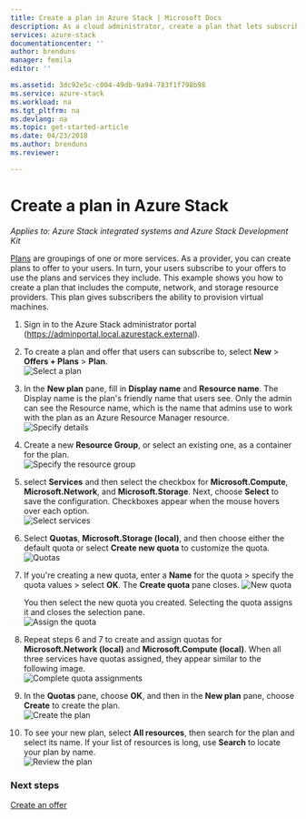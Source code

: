 ```yaml
---
title: Create a plan in Azure Stack | Microsoft Docs
description: As a cloud administrator, create a plan that lets subscribers provision virtual machines.
services: azure-stack
documentationcenter: ''
author: brenduns
manager: femila
editor: ''

ms.assetid: 3dc92e5c-c004-49db-9a94-783f1f798b98
ms.service: azure-stack
ms.workload: na
ms.tgt_pltfrm: na
ms.devlang: na
ms.topic: get-started-article
ms.date: 04/23/2018
ms.author: brenduns
ms.reviewer:

---
```

# Create a plan in Azure Stack

*Applies to: Azure Stack integrated systems and Azure Stack Development Kit*

[Plans](azure-stack-key-features.md) are groupings of one or more services. As a provider, you can create plans to offer to your users. In turn, your users subscribe to your offers to use the plans and services they include. This example shows you how to create a plan that includes the compute, network, and storage resource providers. This plan gives subscribers the ability to provision virtual machines.

1. Sign in to the Azure Stack administrator portal (https://adminportal.local.azurestack.external).

2. To create a plan and offer that users can subscribe to, select **New** > **Offers + Plans** > **Plan**.  
   ![Select a plan](media/azure-stack-create-plan/select-plan.png)

3. In the **New plan** pane, fill in **Display name** and **Resource name**. The Display name is the plan's friendly name that users see. Only the admin can see the Resource name, which is the name that admins use to work with the plan as an Azure Resource Manager resource.  
   ![Specify details](media/azure-stack-create-plan/plan-name.png)

4. Create a new **Resource Group**, or select an existing one, as a container for the plan.  
   ![Specify the resource group](media/azure-stack-create-plan/resource-group.png)

5. select **Services** and then select the checkbox for **Microsoft.Compute**, **Microsoft.Network**, and **Microsoft.Storage**. Next, choose **Select** to save the configuration. Checkboxes appear when the mouse hovers over each option.  
   ![Select services](media/azure-stack-create-plan/services.png)

6. Select **Quotas**, **Microsoft.Storage (local)**, and then choose either the default quota or select **Create new quota** to customize the quota.  
   ![Quotas](media/azure-stack-create-plan/quotas.png)

7. If you're creating a new quota, enter a **Name** for the quota > specify the quota values > select **OK**. The **Create quota** pane closes.
   ![New quota](media/azure-stack-create-plan/new-quota.png)

   You then select the new quota you created. Selecting the quota assigns it and closes the selection pane.  
   ![Assign the quota](media/azure-stack-create-plan/assign-quota.png)

8. Repeat steps 6 and 7 to create and assign quotas for **Microsoft.Network (local)** and **Microsoft.Compute (local)**.  When all three services have quotas assigned, they appear similar to the following image.  
   ![Complete quota assignments](media/azure-stack-create-plan/all-quotas-assigned.png)

9. In the **Quotas** pane, choose **OK**, and then in the **New plan** pane, choose **Create** to create the plan.  
    ![Create the plan](media/azure-stack-create-plan/create.png)
10. To see your new plan, select **All resources**, then search for the plan and select its name. If your list of resources is long, use **Search** to locate your plan by name.  
   ![Review the plan](media/azure-stack-create-plan/plan-overview.png)

### Next steps
[Create an offer](azure-stack-create-offer.md)
